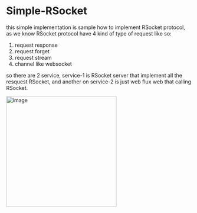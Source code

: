# Simple-RSocket

this simple implementation is sample how to implement RSocket protocol, as we know RSocket protocol have 4 kind of type of request like so:
1. request response
2. request forget
3. request stream
4. channel like websocket

so there are 2 service, service-1 is RSocket server that implement all the resquest RSocket, and another on service-2 is just web flux web that calling RSocket. 

<img width="299" alt="image" src="https://github.com/kckrepository/Simple-RSocket/assets/17265754/cc01a7cf-6e65-4462-98d6-47bfaa67c2aa">
